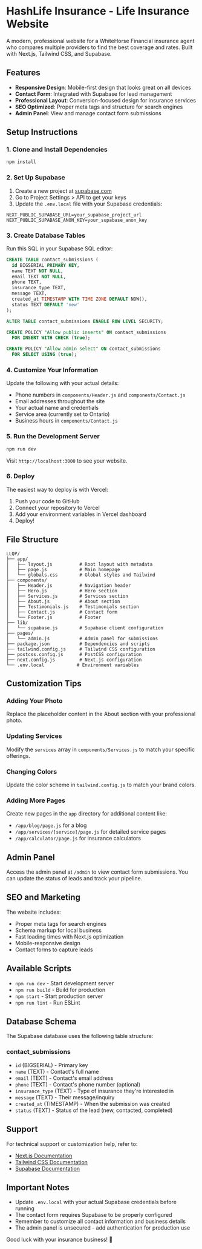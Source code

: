 # HashLife Insurance - Life Insurance Website

A modern, professional website for a WhiteHorse Financial insurance agent who compares multiple providers to find the best coverage and rates. Built with Next.js, Tailwind CSS, and Supabase.

## Features

- **Responsive Design**: Mobile-first design that looks great on all devices
- **Contact Form**: Integrated with Supabase for lead management
- **Professional Layout**: Conversion-focused design for insurance services
- **SEO Optimized**: Proper meta tags and structure for search engines
- **Admin Panel**: View and manage contact form submissions

## Setup Instructions

### 1. Clone and Install Dependencies

```bash
npm install
```

### 2. Set Up Supabase

1. Create a new project at [supabase.com](https://supabase.com)
2. Go to Project Settings > API to get your keys
3. Update the `.env.local` file with your Supabase credentials:

```env
NEXT_PUBLIC_SUPABASE_URL=your_supabase_project_url
NEXT_PUBLIC_SUPABASE_ANON_KEY=your_supabase_anon_key
```

### 3. Create Database Tables

Run this SQL in your Supabase SQL editor:

```sql
CREATE TABLE contact_submissions (
  id BIGSERIAL PRIMARY KEY,
  name TEXT NOT NULL,
  email TEXT NOT NULL,
  phone TEXT,
  insurance_type TEXT,
  message TEXT,
  created_at TIMESTAMP WITH TIME ZONE DEFAULT NOW(),
  status TEXT DEFAULT 'new'
);

ALTER TABLE contact_submissions ENABLE ROW LEVEL SECURITY;

CREATE POLICY "Allow public inserts" ON contact_submissions
  FOR INSERT WITH CHECK (true);

CREATE POLICY "Allow admin select" ON contact_submissions
  FOR SELECT USING (true);
```

### 4. Customize Your Information

Update the following with your actual details:
- Phone numbers in `components/Header.js` and `components/Contact.js`
- Email addresses throughout the site
- Your actual name and credentials
- Service area (currently set to Ontario)  
- Business hours in `components/Contact.js`

### 5. Run the Development Server

```bash
npm run dev
```

Visit `http://localhost:3000` to see your website.

### 6. Deploy

The easiest way to deploy is with Vercel:

1. Push your code to GitHub
2. Connect your repository to Vercel
3. Add your environment variables in Vercel dashboard
4. Deploy!

## File Structure

```
LLQP/
├── app/
│   ├── layout.js          # Root layout with metadata
│   ├── page.js            # Main homepage
│   └── globals.css        # Global styles and Tailwind
├── components/
│   ├── Header.js          # Navigation header
│   ├── Hero.js            # Hero section
│   ├── Services.js        # Services section
│   ├── About.js           # About section
│   ├── Testimonials.js    # Testimonials section
│   ├── Contact.js         # Contact form
│   └── Footer.js          # Footer
├── lib/
│   └── supabase.js        # Supabase client configuration
├── pages/
│   └── admin.js           # Admin panel for submissions
├── package.json           # Dependencies and scripts
├── tailwind.config.js     # Tailwind CSS configuration
├── postcss.config.js      # PostCSS configuration
├── next.config.js         # Next.js configuration
└── .env.local            # Environment variables
```

## Customization Tips

### Adding Your Photo
Replace the placeholder content in the About section with your professional photo.

### Updating Services
Modify the `services` array in `components/Services.js` to match your specific offerings.

### Changing Colors
Update the color scheme in `tailwind.config.js` to match your brand colors.

### Adding More Pages
Create new pages in the `app` directory for additional content like:
- `/app/blog/page.js` for a blog
- `/app/services/[service]/page.js` for detailed service pages
- `/app/calculator/page.js` for insurance calculators

## Admin Panel

Access the admin panel at `/admin` to view contact form submissions. You can update the status of leads and track your pipeline.

## SEO and Marketing

The website includes:
- Proper meta tags for search engines
- Schema markup for local business
- Fast loading times with Next.js optimization
- Mobile-responsive design
- Contact forms to capture leads

## Available Scripts

- `npm run dev` - Start development server
- `npm run build` - Build for production
- `npm start` - Start production server
- `npm run lint` - Run ESLint

## Database Schema

The Supabase database uses the following table structure:

### contact_submissions
- `id` (BIGSERIAL) - Primary key
- `name` (TEXT) - Contact's full name
- `email` (TEXT) - Contact's email address
- `phone` (TEXT) - Contact's phone number (optional)
- `insurance_type` (TEXT) - Type of insurance they're interested in
- `message` (TEXT) - Their message/inquiry
- `created_at` (TIMESTAMP) - When the submission was created
- `status` (TEXT) - Status of the lead (new, contacted, completed)

## Support

For technical support or customization help, refer to:
- [Next.js Documentation](https://nextjs.org/docs)
- [Tailwind CSS Documentation](https://tailwindcss.com/docs)
- [Supabase Documentation](https://supabase.com/docs)

## Important Notes

- Update `.env.local` with your actual Supabase credentials before running
- The contact form requires Supabase to be properly configured
- Remember to customize all contact information and business details
- The admin panel is unsecured - add authentication for production use

Good luck with your insurance business! 🎯
